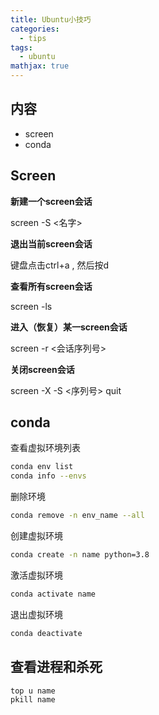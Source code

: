```yaml
---
title: Ubuntu小技巧
categories:
  - tips
tags:
  - ubuntu
mathjax: true
---
```

<meta name="referrer" content="no-referrer"/>

## 内容

- screen
- conda

<!--more-->

## Screen

**新建一个screen会话**

screen -S <名字>

**退出当前screen会话**

键盘点击ctrl+a , 然后按d

**查看所有screen会话**

screen -ls

**进入（恢复）某一screen会话**

screen -r <会话序列号>

**关闭screen会话**

screen -X -S <序列号> quit

## conda

查看虚拟环境列表

~~~bash
conda env list
conda info --envs
~~~

删除环境

~~~bash
conda remove -n env_name --all
~~~

创建虚拟环境

~~~bash
conda create -n name python=3.8
~~~

激活虚拟环境

~~~bash
conda activate name
~~~

退出虚拟环境

~~~bash
conda deactivate
~~~

## 查看进程和杀死

~~~bash
top u name
pkill name
~~~

